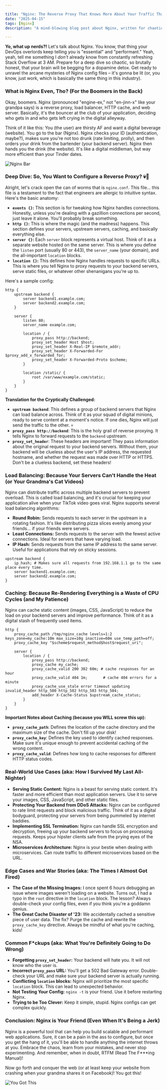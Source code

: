```yaml
---

title: "Nginx: The Reverse Proxy That Knows More About Your Traffic Than Your Therapist"
date: "2025-04-15"
tags: [Nginx]
description: "A mind-blowing blog post about Nginx, written for chaotic Gen Z engineers. Because who needs sleep when you can debug reverse proxies?"

---
```


**Yo, what up nerds?!** Let's talk about Nginx. You know, that thing your DevOps overlords keep telling you is "essential" and "performant." Yeah, yeah, tell me something I *don't* already know from constantly refreshing Stack Overflow at 3 AM. Prepare for a deep dive so chaotic, so brutally honest, that your brain will be begging for a dopamine detox. Get ready to unravel the arcane mysteries of Nginx config files – it's gonna be lit (or, you know, just work, which is basically the same thing in this industry).

### What is Nginx Even, Tho? (For the Boomers in the Back)

Okay, boomers. Nginx (pronounced "engine-ex," not "en-jinn-x" like your grandpa says) is a reverse proxy, load balancer, HTTP cache, and web server. Basically, it's the bouncer at the club of your application, deciding who gets in and who gets left crying in the digital alleyway.

Think of it like this: You (the user) are thirsty AF and want a digital beverage (website). You go to the bar (Nginx). Nginx checks your ID (authentication, maybe?), makes sure you're not too drunk (rate limiting, prolly), and then orders your drink from the bartender (your backend server). Nginx then hands you the drink (the website). It's like a digital middleman, but way more efficient than your Tinder dates.

![Nginx Bar](https://i.imgflip.com/610722.jpg)

### Deep Dive: So, You Want to Configure a Reverse Proxy? 💀🙏

Alright, let's crack open the can of worms that is `nginx.conf`. This file... this file is a testament to the fact that engineers are allergic to intuitive syntax. Here's the basic anatomy:

*   **`events {}`:** This section is for tweaking how Nginx handles connections.  Honestly, unless you're dealing with a gazillion connections per second, just leave it alone.  You'll probably break something.
*   **`http {}`:** This is where the magic (and the madness) happens.  This section defines your servers, upstream servers, caching, and basically everything else.
*   **`server {}`:**  Each `server` block represents a virtual host.  Think of it as a separate website hosted on the same server.  This is where you define the `listen` port (usually 80 or 443), the `server_name` (your domain), and the all-important `location` blocks.
*   **`location {}`:** This defines how Nginx handles requests to specific URLs.  This is where you tell Nginx to proxy requests to your backend servers, serve static files, or whatever other shenanigans you're up to.

Here's a sample config:

```nginx
http {
    upstream backend {
        server backend1.example.com;
        server backend2.example.com;
    }

    server {
        listen 80;
        server_name example.com;

        location / {
            proxy_pass http://backend;
            proxy_set_header Host $host;
            proxy_set_header X-Real-IP $remote_addr;
            proxy_set_header X-Forwarded-For $proxy_add_x_forwarded_for;
            proxy_set_header X-Forwarded-Proto $scheme;
        }

        location /static/ {
            root /var/www/example.com/static;
        }
    }
}
```

**Translation for the Cryptically Challenged:**

*   **`upstream backend`**: This defines a group of backend servers that Nginx can load balance across.  Think of it as your squad of digital minions, ready to serve content at a moment's notice. If one dies, Nginx will just send the traffic to the other. 💀
*   **`proxy_pass http://backend`**: This is the holy grail of reverse proxying.  It tells Nginx to forward requests to the `backend` upstream.
*   **`proxy_set_header`**:  These headers are important!  They pass information about the original request to your backend servers.  Without them, your backend will be clueless about the user's IP address, the requested hostname, and whether the request was made over HTTP or HTTPS. Don't be a clueless backend, set these headers!

### Load Balancing: Because Your Servers Can't Handle the Heat (or Your Grandma's Cat Videos)

Nginx can distribute traffic across multiple backend servers to prevent overload. This is called load balancing, and it's crucial for keeping your application alive when your TikTok video goes viral.  Nginx supports several load balancing algorithms:

*   **Round Robin:** Sends requests to each server in the upstream in a rotating fashion. It's like distributing pizza slices evenly among your friends... if your friends were servers.
*   **Least Connections:** Sends requests to the server with the fewest active connections.  Ideal for servers that have varying load.
*   **IP Hash:**  Sends requests from the same IP address to the same server.  Useful for applications that rely on sticky sessions.

```nginx
upstream backend {
    ip_hash; # Makes sure all requests from 192.168.1.1 go to the same place every time.
    server backend1.example.com;
    server backend2.example.com;
}
```

### Caching: Because Re-Rendering Everything is a Waste of CPU Cycles (and My Patience)

Nginx can cache static content (images, CSS, JavaScript) to reduce the load on your backend servers and improve performance.  Think of it as a digital stash of frequently used items.

```nginx
http {
    proxy_cache_path /tmp/nginx_cache levels=1:2 keys_zone=my_cache:10m max_size=10g inactive=60m use_temp_path=off;
    proxy_cache_key "$scheme$request_method$host$request_uri";

    server {
        location / {
            proxy_pass http://backend;
            proxy_cache my_cache;
            proxy_cache_valid 200 302 60m; # cache responses for an hour
            proxy_cache_valid 404 1m;       # cache 404 errors for a minute
            proxy_cache_use_stale error timeout updating invalid_header http_500 http_502 http_503 http_504;
            add_header X-Cache-Status $upstream_cache_status;
        }
    }
}
```

**Important Notes about Caching (because you WILL screw this up):**

*   **`proxy_cache_path`**: Defines the location of the cache directory and the maximum size of the cache.  Don't fill up your disk!
*   **`proxy_cache_key`**: Defines the key used to identify cached responses.  Make sure it's unique enough to prevent accidental caching of the wrong content.
*   **`proxy_cache_valid`**:  Defines how long to cache responses for different HTTP status codes.

### Real-World Use Cases (aka: How I Survived My Last All-Nighter)

*   **Serving Static Content:** Nginx is a beast for serving static content.  It's faster and more efficient than most application servers.  Use it to serve your images, CSS, JavaScript, and other static files.
*   **Protecting Your Backend from DDoS Attacks:** Nginx can be configured to rate limit requests and block malicious traffic. Think of it as a digital bodyguard, protecting your servers from being pummeled by internet baddies.
*   **Implementing SSL Termination:** Nginx can handle SSL encryption and decryption, freeing up your backend servers to focus on processing requests. Keeps your hipster clients safe from the prying eyes of the NSA.
*   **Microservices Architecture:** Nginx is your bestie when dealing with microservices. Can route traffic to different microservices based on the URL.

### Edge Cases and War Stories (aka: The Times I Almost Got Fired)

*   **The Case of the Missing Images:**  I once spent 6 hours debugging an issue where images weren't loading on a website.  Turns out, I had a typo in the `root` directive in the `location` block. The lesson?  Always double-check your config files, even if you think you're a goddamn genius.
*   **The Great Cache Disaster of '23:**  We accidentally cached a sensitive piece of user data.  The fix?  Purge the cache and rewrite the `proxy_cache_key` directive.  Always be mindful of what you're caching, kids!

### Common F*ckups (aka: What You're Definitely Going to Do Wrong)

*   **Forgetting `proxy_set_header`:** Your backend will hate you. It will not know who the user is.
*   **Incorrect `proxy_pass` URL:**  You'll get a 502 Bad Gateway error.  Double-check your URL and make sure your backend server is actually running.
*   **Conflicting `location` blocks:** Nginx will prioritize the most specific `location` block.  This can lead to unexpected behavior.
*   **Not Testing Your Config:** `nginx -t` is your friend.  Use it before restarting Nginx.
*   **Trying to be Too Clever:** Keep it simple, stupid.  Nginx configs can get complex quickly.

### Conclusion: Nginx is Your Friend (Even When It's Being a Jerk)

Nginx is a powerful tool that can help you build scalable and performant web applications. Sure, it can be a pain in the ass to configure, but once you get the hang of it, you'll be able to handle anything the internet throws at you. Embrace the chaos, learn from your mistakes, and never stop experimenting. And remember, when in doubt, RTFM (Read The F\*\*\*ing Manual)!

Now go forth and conquer the web (or at least keep your website from crashing when your grandma shares it on Facebook)! You got this!

![You Got This](https://i.kym-cdn.com/photos/images/newsfeed/001/471/652/f0e.jpg)
